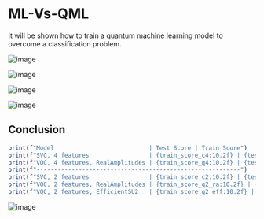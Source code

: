 # ML-Vs-QML
It will be shown how to train a quantum machine learning model to overcome a classification problem.


![image](https://github.com/SevdanurGENC/ML-Vs-QML/assets/5441882/1e803eab-fb71-4a23-8ddf-8a04eb038b28)

![image](https://github.com/SevdanurGENC/ML-Vs-QML/assets/5441882/11bb5620-c9b6-4601-bcb5-519a53f2baa8)

![image](https://github.com/SevdanurGENC/ML-Vs-QML/assets/5441882/fb8ca96c-86ac-46c5-be5d-e0e41cb24540)

![image](https://github.com/SevdanurGENC/ML-Vs-QML/assets/5441882/4c4368d3-7708-4072-86d1-75b6fe459fb4)


## Conclusion 

```ts 
print(f"Model                           | Test Score | Train Score")
print(f"SVC, 4 features                 | {train_score_c4:10.2f} | {test_score_c4:10.2f}")
print(f"VQC, 4 features, RealAmplitudes | {train_score_q4:10.2f} | {test_score_q4:10.2f}")
print(f"----------------------------------------------------------")
print(f"SVC, 2 features                 | {train_score_c2:10.2f} | {test_score_c2:10.2f}")
print(f"VQC, 2 features, RealAmplitudes | {train_score_q2_ra:10.2f} | {test_score_q2_ra:10.2f}")
print(f"VQC, 2 features, EfficientSU2   | {train_score_q2_eff:10.2f} | {test_score_q2_eff:10.2f}") 
```

![image](https://github.com/SevdanurGENC/ML-Vs-QML/assets/5441882/e5297f0e-3d39-42d3-940a-3f59434c093d)
